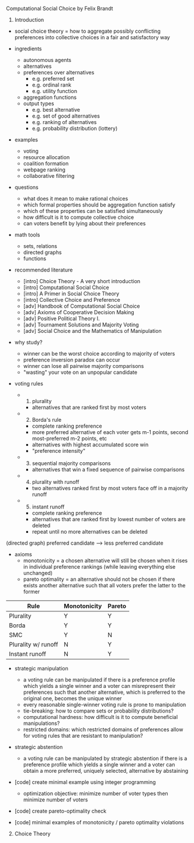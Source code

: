Computational Social Choice by Felix Brandt

1. Introduction

- social choice theory = how to aggregate possibly conflicting preferences into collective choices in a fair and satisfactory way

- ingredients
    - autonomous agents
    - alternatives
    - preferences over alternatives
        - e.g. preferred set
        - e.g. ordinal rank
        - e.g. utility function
    - aggregation functions
    - output types
        - e.g. best alternative
        - e.g. set of good alternatives
        - e.g. ranking of alternatives
        - e.g. probability distribution (lottery)

- examples
    - voting
    - resource allocation
    - coalition formation
    - webpage ranking
    - collaborative filtering

- questions
    - what does it mean to make rational choices
    - which formal properties should be aggregation function satisfy
    - which of these properties can be satisfied simultaneously
    - how difficult is it to compute collective choice
    - can voters benefit by lying about their preferences

- math tools
    - sets, relations
    - directed graphs
    - functions

- recommended literature
    - [intro] Choice Theory - A very short introduction
    - [intro] Computational Social Choice
    - [intro] A Primer in Social Choice Theory
    - [intro] Collective Choice and Preference
    - [adv] Handbook of Computational Social Choice
    - [adv] Axioms of Cooperative Decision Making
    - [adv] Positive Political Theory I.
    - [adv] Tournament Solutions and Majority Voting
    - [adv] Social Choice and the Mathematics of Manipulation

- why study?
    - winner can be the worst choice according to majority of voters
    - preference inversion paradox can occur
    - winner can lose all pairwise majority comparisons
    - "wasting" your vote on an unpopular candidate

- voting rules
    - 1. plurality
        - alternatives that are ranked first by most voters
    - 2. Borda's rule
        - complete ranking preference
        - more preferred alternative of each voter gets m-1 points, second most-preferred m-2 points, etc
        - alternatives with highest accumulated score win
        - "preference intensity"
    - 3. sequential majority comparisons
        - alternatives that win a fixed sequence of pairwise comparisons
    - 4. plurality with runoff
        - two alternatives ranked first by most voters face off in a majority runoff
    - 5. instant runoff
        - complete ranking preference
        - alternatives that are ranked first by lowest number of voters are deleted
        - repeat until no more alternatives can be deleted

(directed graph) preferred candidate --> less preferred candidate

- axioms
    - monotonicity = a chosen alternative will still be chosen when it rises in individual preference rankings (while leaving everything else unchanged)
    - pareto optimality = an alternative should not be chosen if there exists another alternative such that all voters prefer the latter to the former

| Rule | Monotonicity | Pareto |
|------|--------------|--------|
| Plurality | Y | Y |
| Borda | Y | Y |
| SMC | Y | N |
| Plurality w/ runoff | N | Y |
| Instant runoff | N | Y |

- strategic manipulation
    - a voting rule can be manipulated if there is a preference profile which yields a single winner and a voter can misrepresent their preferences such that another alternative, which is preferred to the original one, becomes the unique winner
    - every reasonable single-winner voting rule is prone to manipulation
    - tie-breaking: how to compare sets or probability distributions?
    - computational hardness: how difficult is it to compute beneficial manipulations?
    - restricted domains: which restricted domains of preferences allow for voting rules that are resistant to manipulation?

- strategic abstention
    - a voting rule can be manipulated by strategic abstention if there is a preference profile which yields a single winner and a voter can obtain a more preferred, uniquely selected, alternative by abstaining

- [code] create minimal example using integer programming
    - optimization objective: minimize number of voter types then minimize number of voters
- [code] create pareto-optimality check
- [code] minimal examples of monotonicity / pareto optimality violations

2. Choice Theory

